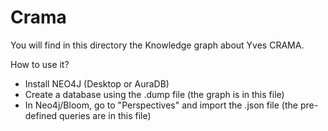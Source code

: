 # Crama
You will find in this directory the Knowledge graph about Yves CRAMA.

How to use it?
- Install NEO4J (Desktop or AuraDB)
- Create a database using the .dump file (the graph is in this file)
- In Neo4j/Bloom, go to "Perspectives" and import the .json file (the pre-defined queries are in this file)

